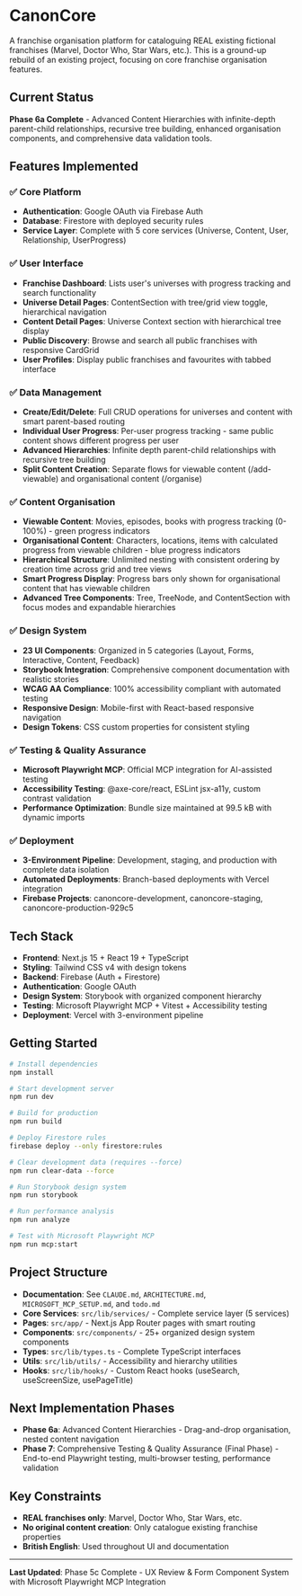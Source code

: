 # CanonCore

A franchise organisation platform for cataloguing REAL existing fictional franchises (Marvel, Doctor Who, Star Wars, etc.). This is a ground-up rebuild of an existing project, focusing on core franchise organisation features.

## Current Status

**Phase 6a Complete** - Advanced Content Hierarchies with infinite-depth parent-child relationships, recursive tree building, enhanced organisation components, and comprehensive data validation tools.

## Features Implemented

### ✅ Core Platform
- **Authentication**: Google OAuth via Firebase Auth
- **Database**: Firestore with deployed security rules
- **Service Layer**: Complete with 5 core services (Universe, Content, User, Relationship, UserProgress)

### ✅ User Interface
- **Franchise Dashboard**: Lists user's universes with progress tracking and search functionality
- **Universe Detail Pages**: ContentSection with tree/grid view toggle, hierarchical navigation
- **Content Detail Pages**: Universe Context section with hierarchical tree display
- **Public Discovery**: Browse and search all public franchises with responsive CardGrid
- **User Profiles**: Display public franchises and favourites with tabbed interface

### ✅ Data Management
- **Create/Edit/Delete**: Full CRUD operations for universes and content with smart parent-based routing
- **Individual User Progress**: Per-user progress tracking - same public content shows different progress per user
- **Advanced Hierarchies**: Infinite depth parent-child relationships with recursive tree building
- **Split Content Creation**: Separate flows for viewable content (/add-viewable) and organisational content (/organise)

### ✅ Content Organisation
- **Viewable Content**: Movies, episodes, books with progress tracking (0-100%) - green progress indicators
- **Organisational Content**: Characters, locations, items with calculated progress from viewable children - blue progress indicators
- **Hierarchical Structure**: Unlimited nesting with consistent ordering by creation time across grid and tree views
- **Smart Progress Display**: Progress bars only shown for organisational content that has viewable children
- **Advanced Tree Components**: Tree, TreeNode, and ContentSection with focus modes and expandable hierarchies

### ✅ Design System
- **23 UI Components**: Organized in 5 categories (Layout, Forms, Interactive, Content, Feedback)
- **Storybook Integration**: Comprehensive component documentation with realistic stories
- **WCAG AA Compliance**: 100% accessibility compliant with automated testing
- **Responsive Design**: Mobile-first with React-based responsive navigation
- **Design Tokens**: CSS custom properties for consistent styling

### ✅ Testing & Quality Assurance
- **Microsoft Playwright MCP**: Official MCP integration for AI-assisted testing
- **Accessibility Testing**: @axe-core/react, ESLint jsx-a11y, custom contrast validation
- **Performance Optimization**: Bundle size maintained at 99.5 kB with dynamic imports

### ✅ Deployment
- **3-Environment Pipeline**: Development, staging, and production with complete data isolation
- **Automated Deployments**: Branch-based deployments with Vercel integration
- **Firebase Projects**: canoncore-development, canoncore-staging, canoncore-production-929c5

## Tech Stack

- **Frontend**: Next.js 15 + React 19 + TypeScript
- **Styling**: Tailwind CSS v4 with design tokens
- **Backend**: Firebase (Auth + Firestore)
- **Authentication**: Google OAuth
- **Design System**: Storybook with organized component hierarchy
- **Testing**: Microsoft Playwright MCP + Vitest + Accessibility testing
- **Deployment**: Vercel with 3-environment pipeline

## Getting Started

```bash
# Install dependencies
npm install

# Start development server
npm run dev

# Build for production
npm run build

# Deploy Firestore rules
firebase deploy --only firestore:rules

# Clear development data (requires --force)
npm run clear-data --force

# Run Storybook design system
npm run storybook

# Run performance analysis
npm run analyze

# Test with Microsoft Playwright MCP
npm run mcp:start
```

## Project Structure

- **Documentation**: See `CLAUDE.md`, `ARCHITECTURE.md`, `MICROSOFT_MCP_SETUP.md`, and `todo.md`
- **Core Services**: `src/lib/services/` - Complete service layer (5 services)
- **Pages**: `src/app/` - Next.js App Router pages with smart routing
- **Components**: `src/components/` - 25+ organized design system components
- **Types**: `src/lib/types.ts` - Complete TypeScript interfaces
- **Utils**: `src/lib/utils/` - Accessibility and hierarchy utilities
- **Hooks**: `src/lib/hooks/` - Custom React hooks (useSearch, useScreenSize, usePageTitle)

## Next Implementation Phases

- **Phase 6a**: Advanced Content Hierarchies - Drag-and-drop organisation, nested content navigation
- **Phase 7**: Comprehensive Testing & Quality Assurance (Final Phase) - End-to-end Playwright testing, multi-browser testing, performance validation

## Key Constraints

- **REAL franchises only**: Marvel, Doctor Who, Star Wars, etc.
- **No original content creation**: Only catalogue existing franchise properties
- **British English**: Used throughout UI and documentation

---

**Last Updated**: Phase 5c Complete - UX Review & Form Component System with Microsoft Playwright MCP Integration